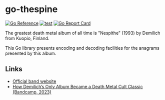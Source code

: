 # go-thespine

[![Go Reference](https://pkg.go.dev/badge/github.com/thevilledev/go-thespine.svg)](https://pkg.go.dev/github.com/thevilledev/go-thespine)
[![test](https://github.com/thevilledev/go-thespine/actions/workflows/ci.yml/badge.svg)](https://github.com/thevilledev/go-thespine/actions/workflows/ci.yml)
[![Go Report Card](https://goreportcard.com/badge/github.com/thevilledev/go-thespine)](https://goreportcard.com/report/github.com/thevilledev/go-thespine)

The greatest death metal album of all time is "Nespithe" (1993) by Demilich from Kuopio, Finland.

This Go library presents encoding and decoding facilities for the anagrams presented by this album.

## Links

- [Official band website](https://demilich.band/)
- [How Demilich’s Only Album Became a Death Metal Cult Classic (Bandcamp, 2023)](https://daily.bandcamp.com/features/demilich-nespithe-interview)